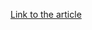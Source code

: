 [Link to the article](https://avira.com/en/blog/a-gafgyt-variant-that-exploits-pulse-secure-cve-2020-8218)
